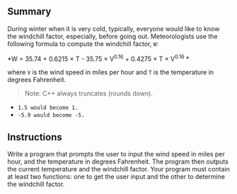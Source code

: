 ## Summary
During winter when it is very cold, typically, everyone would like to know the windchill factor, especially, before going out. Meteorologists use the following formula to compute the windchill factor, `W`:  
 
*W = 35.74 + 0.6215 × T - 35.75 × V<sup>0.16</sup> +  0.4275 × T × V<sup>0.16</sup> *

where `V` is the wind speed in miles per hour and `T` is the temperature in degrees Fahrenheit.

> Note: C++ always truncates (rounds down). 
- ```1.5 would become 1.```
- ```-5.9 would become -5.```

## Instructions
Write a program that prompts the user to input the wind speed in miles per hour, and the temperature in degrees Fahrenheit. The program then outputs the current temperature and the windchill factor. Your program must contain at least two functions: one to get the user input and the other to determine the windchill factor.

